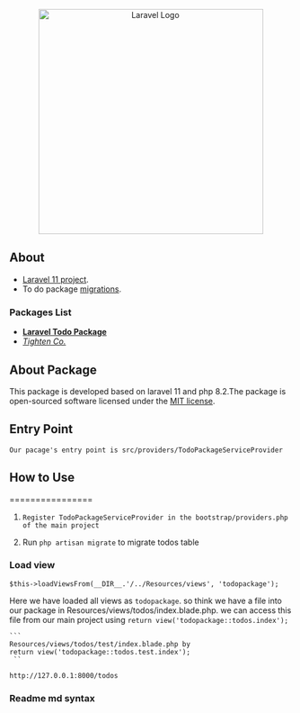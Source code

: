 <p align="center"><a href="https://laravel.com" target="_blank"><img src="https://raw.githubusercontent.com/laravel/art/master/logo-lockup/5%20SVG/2%20CMYK/1%20Full%20Color/laravel-logolockup-cmyk-red.svg" width="400" alt="Laravel Logo"></a></p>



## About 
- [Laravel 11 project](https://laravel.com/docs/routing).
- To do package [migrations](https://laravel.com/docs/migrations).


### Packages List

- **[Laravel Todo Package](https://vehikl.com/)**
- *[Tighten Co.](https://tighten.co)*

## About Package

This package is developed based on laravel 11 and php 8.2.The package is open-sourced software licensed under the [MIT license](https://opensource.org/licenses/MIT).

## Entry Point

```Our pacage's entry point is src/providers/TodoPackageServiceProvider```


## How to Use
================
1. ```Register TodoPackageServiceProvider in the bootstrap/providers.php of the main project```

2. Run ```php artisan migrate``` to migrate todos table


<!--  -->
### Load view
<!-- load route from main package -->
```$this->loadViewsFrom(__DIR__.'/../Resources/views', 'todopackage');```

Here we have loaded all views as ```todopackage```. so think we have a file 
into our package in Resources/views/todos/index.blade.php. we can access this file from our main project using
    ```return view('todopackage::todos.index');```

    ```
    Resources/views/todos/test/index.blade.php by 
    return view('todopackage::todos.test.index');
     ``


<!-- Rout to Test -->
```http://127.0.0.1:8000/todos```


### Readme md syntax

